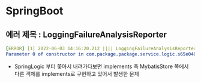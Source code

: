 # SpringBoot
## 에러 제목 : LoggingFailureAnalysisReporter
```yml
[ERROR] [1] 2022-06-03 14:16:20.212 |||| LoggingFailureAnalysisReporter - 
Parameter 0 of constructor in com.package.package.service.logic.s65e040110SpringLogic required a single bean, but 2 were foudn:
```
- SpringLogic 부터 쫓아서 내려가다보면 implements 즉 MybatisStore 쪽에서 다른 객체를 implements로 구현하고 있어서 발생한 문제
